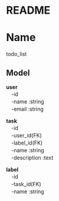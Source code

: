 # README

Name
====
todo_list

## Model  
**user**  
　-id  
　-name :string  
　-email :string  

**task**  
　-id  
　-user_id(FK)  
　-label_id(FK)  
　-name :string  
　-description :text  

**label**  
　-id  
　-task_id(FK)  
　-name :string  
